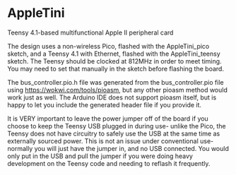 # AppleTini
Teensy 4.1-based multifunctional Apple II peripheral card

The design uses a non-wireless Pico, flashed with the AppleTini_pico sketch, and a Teensy 4.1 with Ethernet, flashed with the AppleTini_teensy sketch.  The Teensy should be clocked at 812MHz in order to meet timing.  You may need to set that manually in the sketch before flashing the board.

The bus_controller.pio.h file was generated from the bus_controller.pio file using https://wokwi.com/tools/pioasm, but any other pioasm method would work just as well.  The Arduino IDE does not support pioasm itself, but is happy to let you include the generated header file if you provide it.

It is VERY important to leave the power jumper off of the board if you choose to keep the Teensy USB plugged in during use- unlike the Pico, the Teensy does not have circuitry to safely use the USB at the same time as externally sourced power.  This is not an issue under conventional use- normally you will just have the jumper in, and no USB connected.  You would only put in the USB and pull the jumper if you were doing heavy development on the Teensy code and needing to reflash it frequently.
